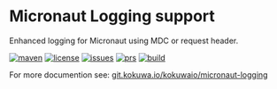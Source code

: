 # Micronaut Logging support

Enhanced logging for Micronaut using MDC or request header.

[![maven](https://img.shields.io/maven-central/v/io.kokuwa.micronaut/micronaut-logging.svg?label=maven)](https://central.sonatype.com/artifact/io.kokuwa.micronaut/micronaut-logging)
[![license](https://img.shields.io/badge/license-EUPL%201.2-blue)](https://git.kokuwa.io/kokuwaio/micronaut-logging/src/branch/main/LICENSE)
[![issues](https://img.shields.io/gitea/issues/open/kokuwaio/micronaut-logging?gitea_url=https%3A%2F%2Fgit.kokuwa.io)](https://git.kokuwa.io/kokuwaio/micronaut-logging/issues)
[![prs](https://img.shields.io/gitea/pull-requests/open/kokuwaio/micronaut-logging?gitea_url=https%3A%2F%2Fgit.kokuwa.io)](https://git.kokuwa.io/kokuwaio/micronaut-logging/pulls)
[![build](https://ci.kokuwa.io/api/badges/kokuwaio/micronaut-logging/status.svg)](https://ci.kokuwa.io/repos/kokuwaio/micronaut-logging/)

For more documention see: [git.kokuwa.io/kokuwaio/micronaut-logging](https://git.kokuwa.io/kokuwaio/micronaut-logging)
